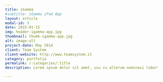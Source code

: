 ```yaml
---
title: iGamma
#subtitle: iGamma iPad App
layout: article
modal-id: 3
date: 2015-01-15
img: header-igamma-app.jpg
thumbnail: thumb-igamma-app.jpg
alt: image-alt
project-date: May 2014
client: Team System
client-website: http://www.teamsystem.it
category: portfolio
permalink: /:categories/:title
description: Lorem ipsum dolor sit amet, usu cu alterum nominavi lobortis. At duo novum diceret. Tantas apeirian vix et, usu sanctus postulant inciderint ut, populo diceret necessitatibus in vim. Cu eum dicam feugiat noluisse.

---
```

